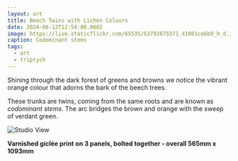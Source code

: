 ```yaml
---
layout: art
title: Beech Twins with Lichen Colours
date: 2024-06-12T12:54:00.000Z
image: https://live.staticflickr.com/65535/53792675371_41801cebb9_h_d.jpg
caption: Codominant stems
tags:
  - art
  - triptych
---
```

Shining through the dark forest of greens and browns we notice the vibrant orange colour that adorns the bark of the beech trees.

These trunks are twins, coming from the same roots and are known as *codominant stems*. The arc bridges the brown and orange with the sweep of verdant green.

![Studio View](https://live.staticflickr.com/65535/53791721662_e5f1e52f4d_h_d.jpg "Studio View")

**Varnished giclée print on 3 panels, bolted together - overall 565mm x 1093mm**
